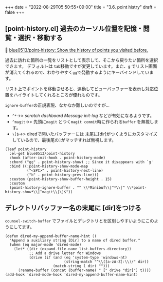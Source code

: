 +++
date = "2022-08-29T05:50:55+09:00"
title = "3.6. point histry"
draft = false
+++
## [point-history.el] 過去のカーソル位置を記憶・閲覧・選択・移動する

🔗 [blue0513/point-history: Show the history of points you visited before.](https://github.com/blue0513/point-history) 

過去に訪れた箇所の一覧をリストとして表示して、そこから戻りたい箇所を選択できます。
デフォルトは `tab`移動ですが変更しています。また、`g` でリスト画面が消えてくれるので、わかりやすく`gg`で発動するようにキーバインドしています。

リスト上でポイントを移動させると、連動してビューバッファーを表示し対応位置をハイライトしてくれるところが優れものです。

`ignore-buffer`の正規表現、なかなか難しいのですが…

* `^*`->>  *scratch* *dashboard* *Message* *init-log* などが有効になるようです。
* `^magit`->> 先頭に`magit` とつく`magit commit`時に作られる`buffer` を無視します。
* `\]$`->>  diredで開いたバッファーには 末尾に[dir]がつくようにカスタマイズしているので、最後尾の`]`がマッチすれば無視します。

```elisp
(leaf point-history
  :el-get blue0513/point-history
  :hook (after-init-hook . point-history-mode)
  :chord ("gg" . point-history-show) ;; Since it disappears with `g'
  :bind ((:point-history-show-mode-map
		  ("<SPC>" . point-history-next-line)
		  ("b" . point-history-prev-line)))
  :custom (point-history-show-buffer-height . 15)
  :custom
  (point-history-ignore-buffer . "^ \\*Minibuf\\|^*\\|^ \\*point-history-show*\\|^magit\\|\]$"))
```

## デレクトリバッファー名の末尾に [dir]をつける
`counsel-switch-buffer` でファイルとデレクトリとを区別しやすいようにこのようにしてます。
```elisp
(defun dired-my-append-buffer-name-hint ()
  "Append a auxiliary string [Dir] to a name of dired buffer."
  (when (eq major-mode 'dired-mode)
	(let* ((dir (expand-file-name list-buffers-directory))
    	   ;; Add a drive letter for Windows
		   (drive (if (and (eq 'system-type 'windows-nt)
			               (string-match "^\\([a-zA-Z]:\\)/" dir))
	                  (match-string 1 dir) "")))
	  (rename-buffer (concat (buffer-name) " [" drive "dir]") t))))
(add-hook 'dired-mode-hook 'dired-my-append-buffer-name-hint)
```
